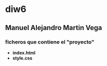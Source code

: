 # diw6

## Manuel Alejandro Martin Vega

### ficheros que contiene el "proyecto"
- **index.html**
- **style.css**
